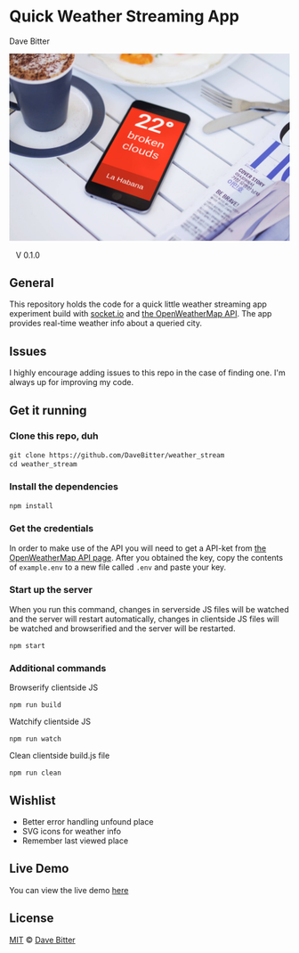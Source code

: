 # Quick Weather Streaming App
Dave Bitter

![Quick Weather Streaming App](https://raw.githubusercontent.com/DaveBitter/weather_stream/master/screenshots/hero.jpg)

    V 0.1.0

## General
This repository holds the code for a quick little weather streaming app experiment build with [socket.io](https://socket.io/) and [the OpenWeatherMap API](https://openweathermap.org/api). The app provides real-time weather info about a queried city.

## Issues
I highly encourage adding issues to this repo in the case of finding one. I'm always up for improving my code.

## Get it running
### Clone this repo, duh
    git clone https://github.com/DaveBitter/weather_stream
    cd weather_stream

### Install the dependencies
    npm install

### Get the credentials
In order to make use of the API you will need to get a API-ket from [the OpenWeatherMap API page](http://openweathermap.org/appid). After you obtained the key, copy the contents of ```example.env``` to a new file called ```.env``` and paste your key.

### Start up the server
When you run this command, changes in serverside JS files will be watched and the server will restart automatically, changes in clientside JS files will be watched and browserified and the server will be restarted.

    npm start

### Additional commands
Browserify clientside JS

    npm run build

Watchify clientside JS

    npm run watch

Clean clientside build.js file

    npm run clean

## Wishlist
* Better error handling unfound place
* SVG icons for weather info
* Remember last viewed place

## Live Demo
You can view the live demo [here](https://quick-weather-app.herokuapp.com/) 

## License
[MIT](LICENSE.md) © [Dave Bitter](https://github.com/DaveBitter/)
